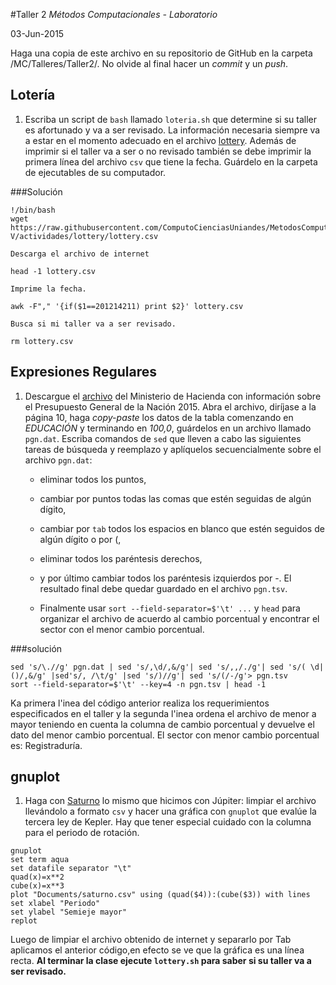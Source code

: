 #Taller 2
*Métodos Computacionales - Laboratorio*

03-Jun-2015

Haga una copia de este archivo en su repositorio de GitHub en la carpeta /MC/Talleres/Taller2/. No olvide al final hacer un *commit* y un *push*.

## Lotería

1. Escriba  un script de `bash` llamado `loteria.sh` que determine si su taller es afortunado y va a ser revisado. La información necesaria siempre va a estar en el momento adecuado en el archivo [lottery](https://raw.githubusercontent.com/ComputoCienciasUniandes/MetodosComputacionalesLaboratorio/master/2015-V/actividades/lottery/lottery.csv). Además de imprimir si el taller va a ser o no revisado también se debe imprimir la primera línea del archivo `csv` que tiene la fecha. Guárdelo en la carpeta de ejecutables de su computador.

###Solución
```
!/bin/bash
wget https://raw.githubusercontent.com/ComputoCienciasUniandes/MetodosComputacionalesLaboratorio/master/2015-V/actividades/lottery/lottery.csv

Descarga el archivo de internet

head -1 lottery.csv

Imprime la fecha.

awk -F"," '{if($1==201214211) print $2}' lottery.csv

Busca si mi taller va a ser revisado.

rm lottery.csv
```
## Expresiones Regulares

1. Descargue el [archivo](http://www.minhacienda.gov.co/portal/page/portal/HomeMinhacienda/presupuestogeneraldelanacion/ProyectoPGN/2015/Presentacion%20Proyecto%202015.pdf) del Ministerio de Hacienda con información sobre el Presupuesto General de la Nación 2015. Abra el archivo, diríjase a la página 10, haga *copy-paste* los datos de la tabla comenzando en *EDUCACIÓN* y terminando en *100,0*, guárdelos en un archivo llamado `pgn.dat`. Escriba comandos de `sed` que lleven a cabo las siguientes tareas de búsqueda y reemplazo y aplíquelos secuencialmente sobre el archivo `pgn.dat`: 

	* eliminar todos los puntos,

	* cambiar por puntos todas las comas que estén seguidas de algún dígito,

	* cambiar por `tab` todos los espacios en blanco que estén seguidos de algún dígito o por (,

	* eliminar todos los paréntesis derechos,

	* y por último cambiar todos los paréntesis izquierdos por -. El resultado final debe quedar guardado en el archivo `pgn.tsv`.

	* Finalmente usar `sort --field-separator=$'\t' ...`  y `head` para organizar el archivo de acuerdo al cambio porcentual y encontrar el sector con el menor cambio porcentual.

###solución
```
sed 's/\.//g' pgn.dat | sed 's/,\d/,&/g'| sed 's/,,/./g'| sed 's/( \d| ()/,&/g' |sed's/, /\t/g' |sed 's/)//g'| sed 's/(/-/g'> pgn.tsv
sort --field-separator=$'\t' --key=4 -n pgn.tsv | head -1 
```
Ka primera l\'inea del código anterior realiza los requerimientos especificados en el taller y la segunda l\'inea ordena el archivo de menor a mayor teniendo en cuenta la columna de cambio porcentual y devuelve el dato del menor cambio porcentual.
El sector con menor cambio porcentual es: Registraduría.
 
## gnuplot

1. Haga con [Saturno](http://nssdc.gsfc.nasa.gov/planetary/factsheet/saturniansatfact.html) lo mismo que hicimos con Júpiter: limpiar el archivo llevándolo a formato `csv` y hacer una gráfica con `gnuplot` que evalúe la tercera ley de Kepler. Hay que tener especial cuidado con la columna para el periodo de rotación.
```
gnuplot
set term aqua
set datafile separator "\t"
quad(x)=x**2
cube(x)=x**3
plot "Documents/saturno.csv" using (quad($4)):(cube($3)) with lines
set xlabel "Periodo"
set ylabel "Semieje mayor" 
replot
```
Luego de limpiar el archivo obtenido de internet y separarlo por Tab aplicamos el anterior código,en efecto se ve que la gráfica es una línea recta.
**Al terminar la clase ejecute `lottery.sh` para saber si su taller va a ser revisado.**
